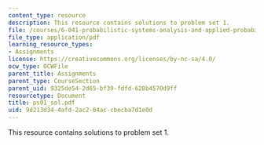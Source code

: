 ```yaml
---
content_type: resource
description: This resource contains solutions to problem set 1.
file: /courses/6-041-probabilistic-systems-analysis-and-applied-probability-spring-2006/9d213d344afd2ac204accbecba7d1e0d_ps01_sol.pdf
file_type: application/pdf
learning_resource_types:
- Assignments
license: https://creativecommons.org/licenses/by-nc-sa/4.0/
ocw_type: OCWFile
parent_title: Assignments
parent_type: CourseSection
parent_uid: 9325de54-2d65-bf39-fdfd-628b4570d9ff
resourcetype: Document
title: ps01_sol.pdf
uid: 9d213d34-4afd-2ac2-04ac-cbecba7d1e0d
---
```

This resource contains solutions to problem set 1.